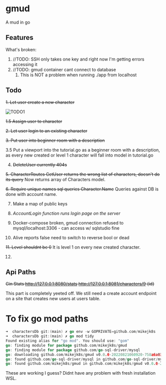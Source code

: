 # gmud

A mud in go

## Features

What's broken:
1. //TODO: SSH only takes one key and right now I'm getting errors accessing it
2. //TODO: gmud container cant connect to database
   1. This is NOT a problem when running ./app from localhost

## Todo

~~1. Let user create a new character~~ 

![TODO1](https://media4.giphy.com/media/DtcIXipywWrSlvXPrp/giphy.gif?cid=790b76115f4a0964390d82e9bc76ed9bd151e5d2ee43f9a3&rid=giphy.gif&ct=g)

~~1.5 Assign user to character~~

~~2. Let user login to an existing character~~

~~3. Put user into beginner room with a description~~

3.5 Put a viewport into the tutorial.go as a beginner room with a description, as every new created or level 1 character will fall into model in tutorial.go

4. ~~DeleteUser currently 404s~~

~~5. CharacterRoutes GetUser returns the wrong list of characters, doesn't do its query~~ Now returns array of Characters model.

~~6. Require unique names sql queries Character.Name~~ Queries against DB is done with account name.

7. Make a map of public keys

8. *AccountLogin function runs login page on the server*

9. Docker-compose broken, gmud connection refused to mysql/localhost:3306 - can access w/ sqlstudio fine

10. Alive reports false need to switch to reverse bool or dead

~~11. Level shouldnt be 0~~ It is level 1 on every new created character.

12.


## Api Paths

~~Gin Stats http://127.0.0.1:8080/stats
http://127.0.0.1:8081/characters/9 {id}~~

This part is completely yeeted off. We still need a create account endpoint on a site that creates new users at users table.



# To fix go mod  paths

```go
➜  charactersDb git:(main) ✗ go env -w GOPRIVATE=github.com/mikejk8s
➜  charactersDb git:(main) ✗ go mod tidy
Found existing alias for "go mod". You should use: "gom"
go: finding module for package github.com/mikejk8s/gmud
go: finding module for package github.com/go-sql-driver/mysql
go: downloading github.com/mikejk8s/gmud v0.0.0-20220821060920-758a6a03bc00
go: found github.com/go-sql-driver/mysql in github.com/go-sql-driver/mysql v1.6.0
go: found github.com/mikejk8s/gmud in github.com/mikejk8s/gmud v0.0.0-20220821060920-758a6a03bc00
```

These are working I guess? Didnt have any problem with fresh installation WSL.
